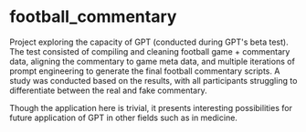 # football_commentary

Project exploring the capacity of GPT (conducted during GPT's beta test). The test consisted of compiling and cleaning football game + commentary data, aligning the commentary to game meta data, and multiple iterations of prompt engineering to generate the final football commentary scripts. A study was conducted based on the results, with all participants struggling to differentiate between the real and fake commentary.

Though the application here is trivial, it presents interesting possibilities for future application of GPT in other fields such as in medicine.
